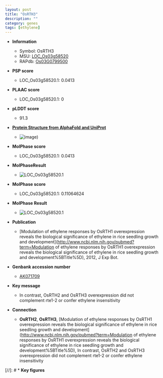 ```yaml
---
layout: post
title: "OsRTH3"
description: ""
category: genes
tags: [ethylene]
---
```


* **Information**  
    + Symbol: OsRTH3  
    + MSU: [LOC_Os03g58520](http://rice.plantbiology.msu.edu/cgi-bin/ORF_infopage.cgi?orf=LOC_Os03g58520)  
    + RAPdb: [Os03G0799500](http://rapdb.dna.affrc.go.jp/viewer/gbrowse_details/irgsp1?name=Os03G0799500)  

* **PSP score**  
    + LOC_Os03g58520.1: 0.0413 

* **PLAAC score**  
    + LOC_Os03g58520.1: 0 

* **pLDDT score**
    + 91.3

* **[Protein Structure from AlphaFold and UniProt](https://www.uniprot.org/uniprotkb/Q851Q4/entry#structure)**
    + ![image](https://ricepsp.github.io/images/Q8/AF-Q851Q4-F1.png))

* **MolPhase score**
    + LOC_Os03g58520.1: 0.0413

* **MolPhaseResult**
    + ![LOC_Os03g58520.1](https://ricepsp.github.io/pictures/LOC_Os03g/LOC_Os03g58520.1.png)

* **MolPhase score**
    + LOC_Os03g58520.1: 0.11064624

* **MolPhase Result**
    + ![LOC_Os03g58520.1](https://304243504.github.io/Pictures/LOC_Os03g/LOC_Os03g58520.1.png)

* **Publication**  
    + [Modulation of ethylene responses by OsRTH1 overexpression reveals the biological significance of ethylene in rice seedling growth and development](http://www.ncbi.nlm.nih.gov/pubmed?term=Modulation of ethylene responses by OsRTH1 overexpression reveals the biological significance of ethylene in rice seedling growth and development%5BTitle%5D), 2012, J Exp Bot.

* **Genbank accession number**  
    + [AK071709](http://www.ncbi.nlm.nih.gov/nuccore/AK071709)

* **Key message**  
    + In contrast, OsRTH2 and OsRTH3 overexpression did not complement rte1-2 or confer ethylene insensitivity

* **Connection**  
    + __OsRTH2__, __OsRTH3__, [Modulation of ethylene responses by OsRTH1 overexpression reveals the biological significance of ethylene in rice seedling growth and development](http://www.ncbi.nlm.nih.gov/pubmed?term=Modulation of ethylene responses by OsRTH1 overexpression reveals the biological significance of ethylene in rice seedling growth and development%5BTitle%5D), In contrast, OsRTH2 and OsRTH3 overexpression did not complement rte1-2 or confer ethylene insensitivity

[//]: # * **Key figures**  



